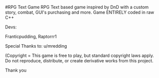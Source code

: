#RPG Text Game
RPG Text based game inspired by DnD with a custom story, combat, GUI's purchasing and more.
Game ENTIRELY coded in raw C++

Devs:

Franticpudding,
Raptorrr1


Special Thanks to: u/mredding


(Copyright = This game is free to play, but standard copyright laws apply. Do not reproduce, distribute, or create derivative works from this project.

Thank you
